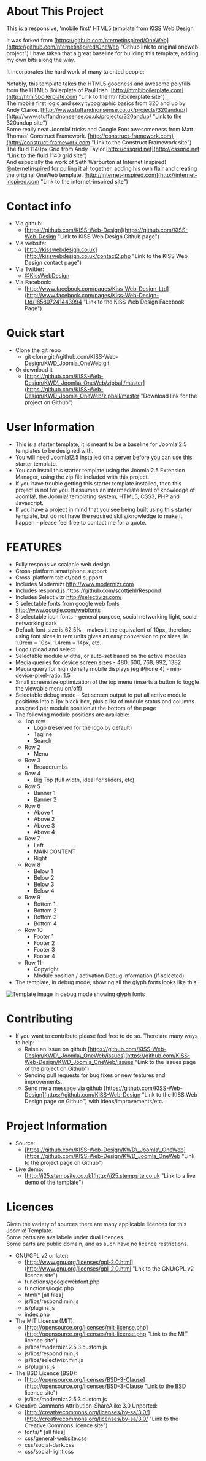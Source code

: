About This Project
==================

This is a responsive, 'mobile first' HTML5 template from KISS Web Design  
  
It was forked from [https://github.com/nternetinspired/OneWeb](https://github.com/nternetinspired/OneWeb "Github link to original oneweb project")
I have taken that a great baseline for building this template, adding my own bits along the way.  
  
It incorporates the hard work of many talented people:  
  
Notably, this template takes the HTML5 goodness and awesome polyfills from the HTML5 Boilerplate of Paul Irish. [http://html5boilerplate.com](http://html5boilerplate.com "Link to the html5boilerplate site")  
The mobile first logic and sexy typographic basics from 320 and up by Andy Clarke. [http://www.stuffandnonsense.co.uk/projects/320andup/](http://www.stuffandnonsense.co.uk/projects/320andup/ "Link to the 320andup site")  
Some really neat Joomla! tricks and Google Font awesomeness from Matt Thomas' Construct Framework. [http://construct-framework.com}(http://construct-framework.com "Link to the Construct Framework site")  
The fluid 1140px Grid from Andy Taylor.[http://cssgrid.net](http://cssgrid.net "Link to the fluid 1140 grid site")  
And especially the work of Seth Warburton at Internet Inspired! [@nternetinspired](https://twitter.com/nternetinspired "Twitter link for Seth Warburton") for pulling it all together, adding his own flair and creating the original OneWeb template. [http://internet-inspired.com](http://internet-inspired.com "Link to the internet-inspired site")  
  
Contact info  
============  
  
 * Via github:		
	+ [https://github.com/KISS-Web-Design](https://github.com/KISS-Web-Design "Link to KISS Web Design Github page")  
 * Via website:	
	+ [http://kisswebdesign.co.uk](http://kisswebdesign.co.uk/contact2.php "Link to the KISS Web Design contact page")  
 * Via Twitter:	
	+ [@KissWebDesign](https://twitter.com/KissWebDesign "Twitter link for KISS Web Design")  
 * Via Facebook:	
	+ [http://www.facebook.com/pages/Kiss-Web-Design-Ltd](http://www.facebook.com/pages/Kiss-Web-Design-Ltd/185807241443994 "Link to the KISS Web Design Facebook Page")  
  
Quick start  
===========  
  
 * Clone the git repo
	+ git clone git://github.com/KISS-Web-Design/KWD\_Joomla\_OneWeb.git
 * Or download it
	+ [https://github.com/KISS-Web-Design/KWD\_Joomla\_OneWeb/zipball/master](https://github.com/KISS-Web-Design/KWD_Joomla_OneWeb/zipball/master "Download link for the project on Github")
  
User Information
================

 * This is a starter template, it is meant to be a baseline for Joomla!2.5 templates to be designed with.
 * You will need Joomla!2.5 installed on a server before you can use this starter template.
 * You can install this starter template using the Joomla!2.5 Extension Manager, using the zip file included with this project.
 * If you have trouble getting this starter template installed, then this project is not for you. It assumes an intermediate level of knowledge of Joomla!, the Joomla! templating system, HTML5, CSS3, PHP and Javascript.
 * If you have a project in mind that you see being built using this starter template, but do not have the required skills/knowledge to make it happen - please feel free to contact me for a quote.
  
FEATURES
========
  
 * Fully responsive scalable web design
 * Cross-platform smartphone support
 * Cross-platform tablet/pad support
 * Includes Modernizr http://www.modernizr.com
 * Includes respond.js https://github.com/scottjehl/Respond
 * Includes Selectivizr http://selectivizr.com/
 * 3 selectable fonts from google web fonts http://www.google.com/webfonts
 * 3 selectable icon fonts - general purpose, social networking light, social networking dark
 * Default font-size is 62.5%  - makes it the equivalent of 10px, therefore using font sizes in rem units gives an easy conversion to px sizes, ie 1.0rem = 10px, 1.4rem = 14px, etc.
 * Logo upload and select
 * Selectable module widths, or auto-set based on the active modules
 * Media queries for device screen sizes - 480, 600, 768, 992, 1382
 * Media query for high density mobile displays (eg iPhone 4) - min-device-pixel-ratio: 1.5
 * Small screensize optimization of the top menu (inserts a button to toggle the viewable menu on/off)
 * Selectable debug mode - Set screen output to put all active module positions into a 1px black box, plus a list of module status and columns assigned per module position at the bottom of the page
 * The following module positions are available:
	+ Top row
		- Logo (reserved for the logo by default)
		- Tagline
		- Search
	+ Row 2
		- Menu
	+ Row 3
		- Breadcrumbs
	+ Row 4
		- Big Top (full width, ideal for sliders, etc)
	+ Row 5
		- Banner 1
		- Banner 2
	+ Row 6
		- Above 1
		- Above 2
		- Above 3
		- Above 4
	+ Row 7
		- Left
		- MAIN CONTENT
		- Right
	+ Row 8
		- Below 1
		- Below 2
		- Below 3
		- Below 4
	+ Row 9
		- Bottom 1
		- Bottom 2
		- Bottom 3
		- Bottom 4
	+ Row 10
		- Footer 1
		- Footer 2
		- Footer 3
		- Footer 4
	+ Row 11
		- Copyright
		- Module position / activation Debug information (if selected)
 * The template, in debug mode, showing all the glyph fonts looks like this:  
  
![Template image in debug mode showing glyph fonts](https://github.com/KISS-Web-Design/KWD_Joomla_OneWeb/raw/master/img/kwd_joomla_oneweb_template_debug_preview.png "Template preview")
  
Contributing
============
  
 * If you want to contribute please feel free to do so. There are many ways to help:
 	+ Raise an issue on github [https://github.com/KISS-Web-Design/KWD\_Joomla\_OneWeb/issues](https://github.com/KISS-Web-Design/KWD_Joomla_OneWeb/issues "Link to the issues page of the project on Github")
 	+ Sending pull requests for bug fixes or new features and improvements.
 	+ Send me a message via github [https://github.com/KISS-Web-Design](https://github.com/KISS-Web-Design "Link to the KISS Web Design page on Github") with ideas/improvements/etc.		
  
Project Information
===================
  
 * Source: 
	+ [https://github.com/KISS-Web-Design/KWD\_Joomla\_OneWeb](https://github.com/KISS-Web-Design/KWD_Joomla_OneWeb "Link to the project page on Github")
 * Live demo:
	+ [http://j25.stempsite.co.uk](http://j25.stempsite.co.uk "Link to a live demo of the template")
  
Licences
========
  
Given the variety of sources there are many applicable licences for this Joomla! Template.  
Some parts are availabele under dual licences.  
Some parts are public domain, and as such have no licence restrictions.

 * GNU/GPL v2 or later:
	- [http://www.gnu.org/licenses/gpl-2.0.html](http://www.gnu.org/licenses/gpl-2.0.html "Lnk to the GNU/GPL v2 licence site")
	- functions/googlewebfont.php
	- functions/logic.php
	- html/* [all files]
	- js/libs/respond.min.js
	- js/plugins.js
	- index.php
 * The MIT License (MIT):
	- [http://opensource.org/licenses/mit-license.php](http://opensource.org/licenses/mit-license.php "Link to the MIT licence site")
	- js/libs/modernizr.2.5.3.custom.js
	- js/libs/respond.min.js
	- js/libs/selectivizr.min.js
	- js/plugins.js
 * The BSD Licence (BSD):
	- [http://opensource.org/licenses/BSD-3-Clause](http://opensource.org/licenses/BSD-3-Clause "Link to the BSD licence site")
	- js/libs/modernizr.2.5.3.custom.js
 * Creative Commons Attribution-ShareAlike 3.0 Unported:
	- [http://creativecommons.org/licenses/by-sa/3.0/](http://creativecommons.org/licenses/by-sa/3.0/ "Link to the Creative Commons licence site")
	- fonts/* [all files]
	- css/general-website.css
	- css/social-dark.css
	- css/social-light.css
